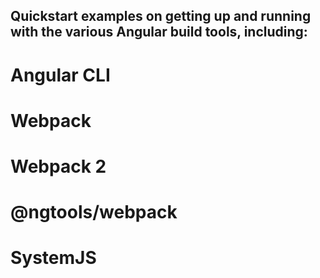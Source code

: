## Quickstart examples on getting up and running with the various Angular build tools, including:
# Angular CLI
# Webpack
# Webpack 2
# @ngtools/webpack
# SystemJS

